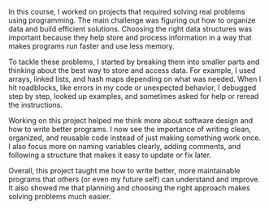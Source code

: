 In this course, I worked on projects that required solving real problems using programming. The main challenge was figuring out how to organize data and build efficient solutions. Choosing the right data structures was important because they help store and process information in a way that makes programs run faster and use less memory.

To tackle these problems, I started by breaking them into smaller parts and thinking about the best way to store and access data. For example, I used arrays, linked lists, and hash maps depending on what was needed. When I hit roadblocks, like errors in my code or unexpected behavior, I debugged step by step, looked up examples, and sometimes asked for help or reread the instructions.

Working on this project helped me think more about software design and how to write better programs. I now see the importance of writing clean, organized, and reusable code instead of just making something work once. I also focus more on naming variables clearly, adding comments, and following a structure that makes it easy to update or fix later.

Overall, this project taught me how to write better, more maintainable programs that others (or even my future self) can understand and improve. It also showed me that planning and choosing the right approach makes solving problems much easier.







